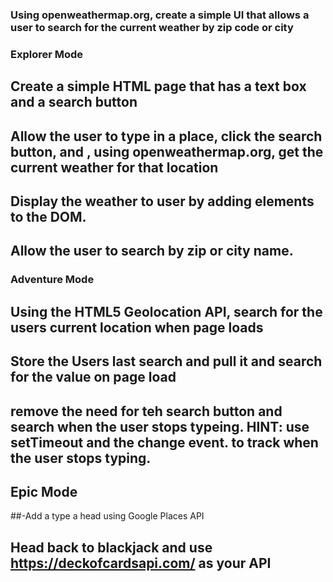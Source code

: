 ###  Using openweathermap.org, create a simple UI that allows a user to search for the current weather by zip code or city
###  Explorer Mode
  ## Create a simple HTML page that has a text box and a search button
  ## Allow the user to type in a place, click the search button, and , using openweathermap.org, get the current weather for that location
  ##  Display the weather to user by adding elements to the DOM.
  ##  Allow the user to search by zip or city name.
###  Adventure Mode
  ## Using the HTML5 Geolocation API, search for the users current location when page loads
  ## Store the Users last search and pull it and search for the value on page load
  ## remove the need for teh search button and search when the user stops typeing. HINT: use setTimeout and the change event. to track when the user stops typing.
## Epic Mode
  ##-Add a type a head using Google Places API
  ## Head back to blackjack and use https://deckofcardsapi.com/ as your API